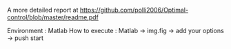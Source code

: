 A more detailed report at 
https://github.com/polli2006/Optimal-control/blob/master/readme.pdf

Environment : Matlab
How to execute : Matlab -> img.fig -> add your options -> push start
